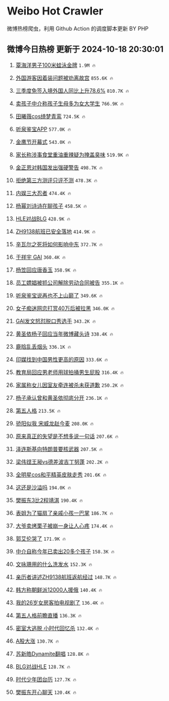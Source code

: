 # Weibo Hot Crawler 



微博热榜爬虫，利用 Github Action 的调度脚本更新 BY PHP 


## 微博今日热榜 更新于 2024-10-18 20:30:01 
1. [覃海洋男子100米蛙泳金牌](https://s.weibo.com/weibo?q=%23%E8%A6%83%E6%B5%B7%E6%B4%8B%E7%94%B7%E5%AD%90100%E7%B1%B3%E8%9B%99%E6%B3%B3%E9%87%91%E7%89%8C%23&t=31&band_rank=1&Refer=top) `1.9M 🔥` 

1. [外国游客因着装问题被劝离故宫](https://s.weibo.com/weibo?q=%23%E5%A4%96%E5%9B%BD%E6%B8%B8%E5%AE%A2%E5%9B%A0%E7%9D%80%E8%A3%85%E9%97%AE%E9%A2%98%E8%A2%AB%E5%8A%9D%E7%A6%BB%E6%95%85%E5%AE%AB%23&t=31&band_rank=2&Refer=top) `855.6K 🔥` 

1. [三季度免签入境外国人同比上升78.6%](https://s.weibo.com/weibo?q=%23%E4%B8%89%E5%AD%A3%E5%BA%A6%E5%85%8D%E7%AD%BE%E5%85%A5%E5%A2%83%E5%A4%96%E5%9B%BD%E4%BA%BA%E5%90%8C%E6%AF%94%E4%B8%8A%E5%8D%8778.6%25%23&t=31&band_rank=3&Refer=top) `810.7K 🔥` 

1. [卖孩子中介称孩子生母多为女大学生](https://s.weibo.com/weibo?q=%23%E5%8D%96%E5%AD%A9%E5%AD%90%E4%B8%AD%E4%BB%8B%E7%A7%B0%E5%AD%A9%E5%AD%90%E7%94%9F%E6%AF%8D%E5%A4%9A%E4%B8%BA%E5%A5%B3%E5%A4%A7%E5%AD%A6%E7%94%9F%23&t=31&band_rank=4&Refer=top) `766.9K 🔥` 

1. [田曦薇cos绮梦青鸾](https://s.weibo.com/weibo?q=%23%E7%94%B0%E6%9B%A6%E8%96%87cos%E7%BB%AE%E6%A2%A6%E9%9D%92%E9%B8%BE%23&t=31&band_rank=5&Refer=top) `724.5K 🔥` 

1. [听泉鉴宝APP](https://s.weibo.com/weibo?q=%23%E5%90%AC%E6%B3%89%E9%89%B4%E5%AE%9DAPP%23&t=31&band_rank=6&Refer=top) `577.0K 🔥` 

1. [金鹰节开幕式](https://s.weibo.com/weibo?q=%E9%87%91%E9%B9%B0%E8%8A%82%E5%BC%80%E5%B9%95%E5%BC%8F&t=31&band_rank=7&Refer=top) `543.0K 🔥` 

1. [家长称涉事食堂重油重辣疑为掩盖臭味](https://s.weibo.com/weibo?q=%23%E5%AE%B6%E9%95%BF%E7%A7%B0%E6%B6%89%E4%BA%8B%E9%A3%9F%E5%A0%82%E9%87%8D%E6%B2%B9%E9%87%8D%E8%BE%A3%E7%96%91%E4%B8%BA%E6%8E%A9%E7%9B%96%E8%87%AD%E5%91%B3%23&t=31&band_rank=8&Refer=top) `519.9K 🔥` 

1. [金正恩对韩国发出强硬警告](https://s.weibo.com/weibo?q=%23%E9%87%91%E6%AD%A3%E6%81%A9%E5%AF%B9%E9%9F%A9%E5%9B%BD%E5%8F%91%E5%87%BA%E5%BC%BA%E7%A1%AC%E8%AD%A6%E5%91%8A%23&t=31&band_rank=9&Refer=top) `498.7K 🔥` 

1. [拒绝第三方测评只评不测](https://s.weibo.com/weibo?q=%23%E6%8B%92%E7%BB%9D%E7%AC%AC%E4%B8%89%E6%96%B9%E6%B5%8B%E8%AF%84%E5%8F%AA%E8%AF%84%E4%B8%8D%E6%B5%8B%23&t=31&band_rank=10&Refer=top) `478.3K 🔥` 

1. [内娱三大忍者](https://s.weibo.com/weibo?q=%E5%86%85%E5%A8%B1%E4%B8%89%E5%A4%A7%E5%BF%8D%E8%80%85&t=31&band_rank=11&Refer=top) `474.4K 🔥` 

1. [杨幂刘诗诗在聊孩子](https://s.weibo.com/weibo?q=%23%E6%9D%A8%E5%B9%82%E5%88%98%E8%AF%97%E8%AF%97%E5%9C%A8%E8%81%8A%E5%AD%A9%E5%AD%90%23&t=31&band_rank=12&Refer=top) `458.5K 🔥` 

1. [HLE对战BLG](https://s.weibo.com/weibo?q=%23HLE%E5%AF%B9%E6%88%98BLG%23&t=31&band_rank=13&Refer=top) `428.9K 🔥` 

1. [ZH9138航班已安全落地](https://s.weibo.com/weibo?q=%23ZH9138%E8%88%AA%E7%8F%AD%E5%B7%B2%E5%AE%89%E5%85%A8%E8%90%BD%E5%9C%B0%23&t=31&band_rank=14&Refer=top) `414.9K 🔥` 

1. [辛瓦尔之死将如何影响中东](https://s.weibo.com/weibo?q=%23%E8%BE%9B%E7%93%A6%E5%B0%94%E4%B9%8B%E6%AD%BB%E5%B0%86%E5%A6%82%E4%BD%95%E5%BD%B1%E5%93%8D%E4%B8%AD%E4%B8%9C%23&t=31&band_rank=15&Refer=top) `372.7K 🔥` 

1. [于祥宇 GAI](https://s.weibo.com/weibo?q=%E4%BA%8E%E7%A5%A5%E5%AE%87%20GAI&t=31&band_rank=16&Refer=top) `360.4K 🔥` 

1. [杨笠回应唐香玉](https://s.weibo.com/weibo?q=%23%E6%9D%A8%E7%AC%A0%E5%9B%9E%E5%BA%94%E5%94%90%E9%A6%99%E7%8E%89%23&t=31&band_rank=17&Refer=top) `358.9K 🔥` 

1. [员工嫖娼被抓公司解除劳动合同被告](https://s.weibo.com/weibo?q=%23%E5%91%98%E5%B7%A5%E5%AB%96%E5%A8%BC%E8%A2%AB%E6%8A%93%E5%85%AC%E5%8F%B8%E8%A7%A3%E9%99%A4%E5%8A%B3%E5%8A%A8%E5%90%88%E5%90%8C%E8%A2%AB%E5%91%8A%23&t=31&band_rank=18&Refer=top) `355.1K 🔥` 

1. [听泉鉴宝说再也不上山巅了](https://s.weibo.com/weibo?q=%23%E5%90%AC%E6%B3%89%E9%89%B4%E5%AE%9D%E8%AF%B4%E5%86%8D%E4%B9%9F%E4%B8%8D%E4%B8%8A%E5%B1%B1%E5%B7%85%E4%BA%86%23&t=31&band_rank=19&Refer=top) `349.6K 🔥` 

1. [女子痴迷网恋打赏40万后被拉黑](https://s.weibo.com/weibo?q=%23%E5%A5%B3%E5%AD%90%E7%97%B4%E8%BF%B7%E7%BD%91%E6%81%8B%E6%89%93%E8%B5%8F40%E4%B8%87%E5%90%8E%E8%A2%AB%E6%8B%89%E9%BB%91%23&t=31&band_rank=20&Refer=top) `346.0K 🔥` 

1. [GAI发文怒怼脱口秀选手](https://s.weibo.com/weibo?q=%23GAI%E5%8F%91%E6%96%87%E6%80%92%E6%80%BC%E8%84%B1%E5%8F%A3%E7%A7%80%E9%80%89%E6%89%8B%23&t=31&band_rank=21&Refer=top) `343.2K 🔥` 

1. [黄圣依杨子回应当年微博藏头诗](https://s.weibo.com/weibo?q=%E9%BB%84%E5%9C%A3%E4%BE%9D%E6%9D%A8%E5%AD%90%E5%9B%9E%E5%BA%94%E5%BD%93%E5%B9%B4%E5%BE%AE%E5%8D%9A%E8%97%8F%E5%A4%B4%E8%AF%97&t=31&band_rank=22&Refer=top) `338.4K 🔥` 

1. [鹿晗乱丢烟头](https://s.weibo.com/weibo?q=%23%E9%B9%BF%E6%99%97%E4%B9%B1%E4%B8%A2%E7%83%9F%E5%A4%B4%23&t=31&band_rank=23&Refer=top) `336.1K 🔥` 

1. [印媒找到中国男性更高的原因](https://s.weibo.com/weibo?q=%23%E5%8D%B0%E5%AA%92%E6%89%BE%E5%88%B0%E4%B8%AD%E5%9B%BD%E7%94%B7%E6%80%A7%E6%9B%B4%E9%AB%98%E7%9A%84%E5%8E%9F%E5%9B%A0%23&t=31&band_rank=24&Refer=top) `333.6K 🔥` 

1. [教育局回应男老师用球拍捅男生屁股](https://s.weibo.com/weibo?q=%23%E6%95%99%E8%82%B2%E5%B1%80%E5%9B%9E%E5%BA%94%E7%94%B7%E8%80%81%E5%B8%88%E7%94%A8%E7%90%83%E6%8B%8D%E6%8D%85%E7%94%B7%E7%94%9F%E5%B1%81%E8%82%A1%23&t=31&band_rank=25&Refer=top) `316.4K 🔥` 

1. [家属称女儿因室友牵连被杀未获道歉](https://s.weibo.com/weibo?q=%23%E5%AE%B6%E5%B1%9E%E7%A7%B0%E5%A5%B3%E5%84%BF%E5%9B%A0%E5%AE%A4%E5%8F%8B%E7%89%B5%E8%BF%9E%E8%A2%AB%E6%9D%80%E6%9C%AA%E8%8E%B7%E9%81%93%E6%AD%89%23&t=31&band_rank=26&Refer=top) `250.2K 🔥` 

1. [杨子承认曾和黄圣依彻底分开](https://s.weibo.com/weibo?q=%23%E6%9D%A8%E5%AD%90%E6%89%BF%E8%AE%A4%E6%9B%BE%E5%92%8C%E9%BB%84%E5%9C%A3%E4%BE%9D%E5%BD%BB%E5%BA%95%E5%88%86%E5%BC%80%23&t=31&band_rank=27&Refer=top) `236.1K 🔥` 

1. [第五人格](https://s.weibo.com/weibo?q=%E7%AC%AC%E4%BA%94%E4%BA%BA%E6%A0%BC&t=31&band_rank=28&Refer=top) `213.5K 🔥` 

1. [骄阳似我 宋威龙赵今麦](https://s.weibo.com/weibo?q=%E9%AA%84%E9%98%B3%E4%BC%BC%E6%88%91%20%E5%AE%8B%E5%A8%81%E9%BE%99%E8%B5%B5%E4%BB%8A%E9%BA%A6&t=31&band_rank=29&Refer=top) `208.0K 🔥` 

1. [原来真正的失望是不想多说一句话](https://s.weibo.com/weibo?q=%E5%8E%9F%E6%9D%A5%E7%9C%9F%E6%AD%A3%E7%9A%84%E5%A4%B1%E6%9C%9B%E6%98%AF%E4%B8%8D%E6%83%B3%E5%A4%9A%E8%AF%B4%E4%B8%80%E5%8F%A5%E8%AF%9D&t=31&band_rank=30&Refer=top) `207.6K 🔥` 

1. [泽连斯基向特朗普要核武器](https://s.weibo.com/weibo?q=%23%E6%B3%BD%E8%BF%9E%E6%96%AF%E5%9F%BA%E5%90%91%E7%89%B9%E6%9C%97%E6%99%AE%E8%A6%81%E6%A0%B8%E6%AD%A6%E5%99%A8%23&t=31&band_rank=31&Refer=top) `207.5K 🔥` 

1. [梁伟铿王昶vs德差波吉丁努蓬](https://s.weibo.com/weibo?q=%23%E6%A2%81%E4%BC%9F%E9%93%BF%E7%8E%8B%E6%98%B6vs%E5%BE%B7%E5%B7%AE%E6%B3%A2%E5%90%89%E4%B8%81%E5%8A%AA%E8%93%AC%23&t=31&band_rank=32&Refer=top) `202.2K 🔥` 

1. [全明星cos和平精英皮肤走秀](https://s.weibo.com/weibo?q=%23%E5%85%A8%E6%98%8E%E6%98%9Fcos%E5%92%8C%E5%B9%B3%E7%B2%BE%E8%8B%B1%E7%9A%AE%E8%82%A4%E8%B5%B0%E7%A7%80%23&t=31&band_rank=33&Refer=top) `201.6K 🔥` 

1. [这还是沙溢吗](https://s.weibo.com/weibo?q=%23%E8%BF%99%E8%BF%98%E6%98%AF%E6%B2%99%E6%BA%A2%E5%90%97%23&t=31&band_rank=34&Refer=top) `194.0K 🔥` 

1. [樊振东3比2程靖淇](https://s.weibo.com/weibo?q=%E6%A8%8A%E6%8C%AF%E4%B8%9C3%E6%AF%942%E7%A8%8B%E9%9D%96%E6%B7%87&t=31&band_rank=35&Refer=top) `190.4K 🔥` 

1. [表姐为了猫扇了亲戚小孩一巴掌](https://s.weibo.com/weibo?q=%23%E8%A1%A8%E5%A7%90%E4%B8%BA%E4%BA%86%E7%8C%AB%E6%89%87%E4%BA%86%E4%BA%B2%E6%88%9A%E5%B0%8F%E5%AD%A9%E4%B8%80%E5%B7%B4%E6%8E%8C%23&t=31&band_rank=36&Refer=top) `186.7K 🔥` 

1. [大爷卖烤栗子被崩一身让人心疼](https://s.weibo.com/weibo?q=%23%E5%A4%A7%E7%88%B7%E5%8D%96%E7%83%A4%E6%A0%97%E5%AD%90%E8%A2%AB%E5%B4%A9%E4%B8%80%E8%BA%AB%E8%AE%A9%E4%BA%BA%E5%BF%83%E7%96%BC%23&t=31&band_rank=37&Refer=top) `174.4K 🔥` 

1. [郭艾伦哭了](https://s.weibo.com/weibo?q=%23%E9%83%AD%E8%89%BE%E4%BC%A6%E5%93%AD%E4%BA%86%23&t=31&band_rank=38&Refer=top) `171.9K 🔥` 

1. [中介自称今年已卖出20多个孩子](https://s.weibo.com/weibo?q=%23%E4%B8%AD%E4%BB%8B%E8%87%AA%E7%A7%B0%E4%BB%8A%E5%B9%B4%E5%B7%B2%E5%8D%96%E5%87%BA20%E5%A4%9A%E4%B8%AA%E5%AD%A9%E5%AD%90%23&t=31&band_rank=39&Refer=top) `158.3K 🔥` 

1. [文咏珊用的什么洗发水](https://s.weibo.com/weibo?q=%E6%96%87%E5%92%8F%E7%8F%8A%E7%94%A8%E7%9A%84%E4%BB%80%E4%B9%88%E6%B4%97%E5%8F%91%E6%B0%B4&t=31&band_rank=40&Refer=top) `152.3K 🔥` 

1. [亲历者讲述ZH9138航班返航经过](https://s.weibo.com/weibo?q=%23%E4%BA%B2%E5%8E%86%E8%80%85%E8%AE%B2%E8%BF%B0ZH9138%E8%88%AA%E7%8F%AD%E8%BF%94%E8%88%AA%E7%BB%8F%E8%BF%87%23&t=31&band_rank=41&Refer=top) `148.7K 🔥` 

1. [韩方称朝鲜派12000人援俄](https://s.weibo.com/weibo?q=%23%E9%9F%A9%E6%96%B9%E7%A7%B0%E6%9C%9D%E9%B2%9C%E6%B4%BE12000%E4%BA%BA%E6%8F%B4%E4%BF%84%23&t=31&band_rank=42&Refer=top) `140.4K 🔥` 

1. [我的26岁女房客拍电视剧了](https://s.weibo.com/weibo?q=%E6%88%91%E7%9A%8426%E5%B2%81%E5%A5%B3%E6%88%BF%E5%AE%A2%E6%8B%8D%E7%94%B5%E8%A7%86%E5%89%A7%E4%BA%86&t=31&band_rank=43&Refer=top) `136.4K 🔥` 

1. [第五人格前瞻直播](https://s.weibo.com/weibo?q=%23%E7%AC%AC%E4%BA%94%E4%BA%BA%E6%A0%BC%E5%89%8D%E7%9E%BB%E7%9B%B4%E6%92%AD%23&t=31&band_rank=44&Refer=top) `136.3K 🔥` 

1. [密室大逃脱 小时代回忆杀](https://s.weibo.com/weibo?q=%E5%AF%86%E5%AE%A4%E5%A4%A7%E9%80%83%E8%84%B1%20%E5%B0%8F%E6%97%B6%E4%BB%A3%E5%9B%9E%E5%BF%86%E6%9D%80&t=31&band_rank=45&Refer=top) `132.4K 🔥` 

1. [A股大涨](https://s.weibo.com/weibo?q=%23A%E8%82%A1%E5%A4%A7%E6%B6%A8%23&t=31&band_rank=46&Refer=top) `130.7K 🔥` 

1. [苏新皓Dynamite翻唱](https://s.weibo.com/weibo?q=%23%E8%8B%8F%E6%96%B0%E7%9A%93Dynamite%E7%BF%BB%E5%94%B1%23&t=31&band_rank=47&Refer=top) `128.8K 🔥` 

1. [BLG对战HLE](https://s.weibo.com/weibo?q=%23BLG%E5%AF%B9%E6%88%98HLE%23&t=31&band_rank=48&Refer=top) `128.7K 🔥` 

1. [时代少年团台历](https://s.weibo.com/weibo?q=%E6%97%B6%E4%BB%A3%E5%B0%91%E5%B9%B4%E5%9B%A2%E5%8F%B0%E5%8E%86&t=31&band_rank=49&Refer=top) `127.7K 🔥` 

1. [樊振东开心聊天](https://s.weibo.com/weibo?q=%E6%A8%8A%E6%8C%AF%E4%B8%9C%E5%BC%80%E5%BF%83%E8%81%8A%E5%A4%A9&t=31&band_rank=50&Refer=top) `120.4K 🔥` 

